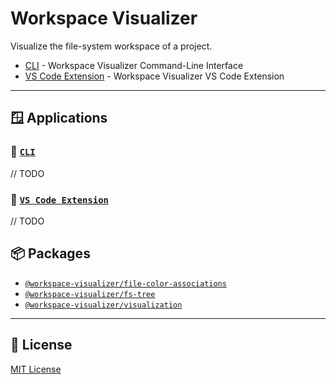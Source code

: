 # Workspace Visualizer

Visualize the file-system workspace of a project.

- [CLI][CLI] - Workspace Visualizer Command-Line Interface
- [VS Code Extension][VS Code Extension] - Workspace Visualizer VS Code Extension

---

## 🪟 Applications

### 🌟 [`CLI`][CLI]

// TODO

### 🌟 [`VS Code Extension`][VS Code Extension]

// TODO

## 📦 Packages

- [`@workspace-visualizer/file-color-associations`][file-color-associations]
- [`@workspace-visualizer/fs-tree`][fs-tree]
- [`@workspace-visualizer/visualization`][visualization]

---

## 📃 License

[MIT License](./LICENSE)

<!-- ===== -->
<!-- LINKS -->
<!-- ===== -->

[CLI]: ./apps/cli/
[VS Code Extension]: ./apps/extension/

[file-color-associations]: ./packages/file-color-associations/
[fs-tree]: ./packages/fs-tree/
[visualization]: ./packages/visualization/
